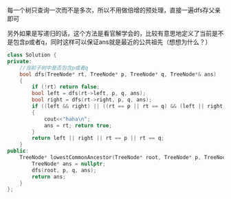 每一个树只查询一次而不是多次，所以不用做倍增的预处理，直接一遍dfs存父亲即可

另外如果是写递归的话，这个方法是看官解学会的，比较有意思地定义了当前是不是包含p或者q，同时这样可以保证ans就是最近的公共祖先（想想为什么？）
```cpp
class Solution {
private:
    //当前子树中是否包含p或者q
    bool dfs(TreeNode* rt, TreeNode* p, TreeNode* q, TreeNode*& ans)
    {
        if (!rt) return false;
        bool left = dfs(rt->left, p, q, ans);
        bool right = dfs(rt->right, p, q, ans);
        if ((left && right) || ((rt == p || rt == q) && (left || right)))
        {
            cout<<"haha\n";
            ans = rt; return true;
        }
        return left || right || rt == p || rt == q;
    }
public:
    TreeNode* lowestCommonAncestor(TreeNode* root, TreeNode* p, TreeNode* q) {
        TreeNode* ans = nullptr;
        dfs(root, p, q, ans);
        return ans;
    }
};
```